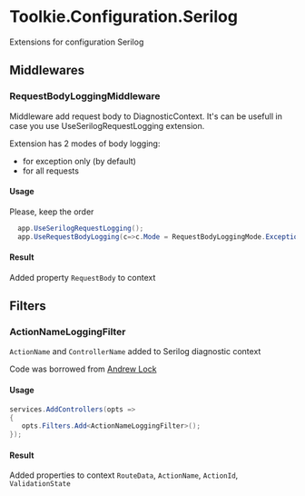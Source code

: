 # Toolkie.Configuration.Serilog

Extensions for configuration Serilog

## Middlewares

### RequestBodyLoggingMiddleware

Middleware add request body to DiagnosticContext. It's can be usefull in case you use UseSerilogRequestLogging extension.

Extension has 2 modes of body logging:

- for exception only (by default)
- for all requests

#### Usage

Please, keep the order

```c#
  app.UseSerilogRequestLogging();
  app.UseRequestBodyLogging(c=>c.Mode = RequestBodyLoggingMode.ExceptionsOnly);
```

#### Result

Added property `RequestBody` to context

## Filters

### ActionNameLoggingFilter

`ActionName` and `ControllerName` added to Serilog diagnostic context

Code was borrowed from [Andrew Lock](https://andrewlock.net/using-serilog-aspnetcore-in-asp-net-core-3-logging-mvc-propertis-with-serilog/ "Andrew Lock")

#### Usage

```c#
services.AddControllers(opts =>
{
   opts.Filters.Add<ActionNameLoggingFilter>();
});
```

#### Result

Added properties to context `RouteData`, `ActionName`, `ActionId`, `ValidationState`
